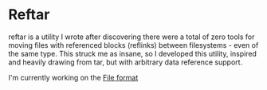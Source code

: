 # Reftar

reftar is a utility I wrote after discovering there were a total of zero tools for moving files with referenced blocks (reflinks) between filesystems - even of the same type. This struck me as insane, so I developed this utility, inspired and heavily drawing from tar, but with arbitrary data reference support.


I'm currently working on the [File format](docs/FILEFORMAT.md)



